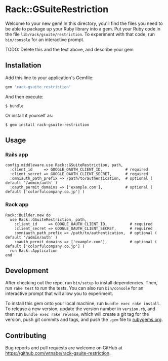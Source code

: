 # Rack::GSuiteRestriction

Welcome to your new gem! In this directory, you'll find the files you need to be able to package up your Ruby library into a gem. Put your Ruby code in the file `lib/rack/gsuite/restriction`. To experiment with that code, run `bin/console` for an interactive prompt.

TODO: Delete this and the text above, and describe your gem

## Installation

Add this line to your application's Gemfile:

```ruby
gem 'rack-gsuite_restriction'
```

And then execute:

    $ bundle

Or install it yourself as:

    $ gem install rack-gsuite-restriction

## Usage

### Rails app

```
config.middleware.use Rack::GSuiteRestriction, path,
  :client_id     => GOOGLE_OAUTH_CLIENT_ID,          # required
  :client_secret => GOOGLE_OAUTH_CLIENT_SECRET,      # required
  :omniauth_path_prefix => /path/to/authentication,  # optional ( default '/admin/auth' )
  :oauth_permit_domains => ['example.com'],          # optional ( default ['colorfulcompany.co.jp'] )
```

### Rack app

```
Rack::Builder.new do
  use Rack::GSuiteRestriction, path,
    :client_id     => GOOGLE_OAUTH_CLIENT_ID,          # required
    :client_secret => GOOGLE_OAUTH_CLIENT_SECRET,      # required
    :omniauth_path_prefix => /path/to/authentication,  # optional ( default '/admin/auth' )
    :oauth_permit_domains => ['example.com'],          # optional ( default ['colorfulcompany.co.jp'] )
  run Rack::Application
end
```

## Development

After checking out the repo, run `bin/setup` to install dependencies. Then, run `rake test` to run the tests. You can also run `bin/console` for an interactive prompt that will allow you to experiment.

To install this gem onto your local machine, run `bundle exec rake install`. To release a new version, update the version number in `version.rb`, and then run `bundle exec rake release`, which will create a git tag for the version, push git commits and tags, and push the `.gem` file to [rubygems.org](https://rubygems.org).

## Contributing

Bug reports and pull requests are welcome on GitHub at https://github.com/wtnabe/rack-gsuite-restriction.
